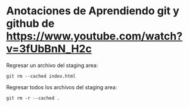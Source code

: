 # Anotaciones de Aprendiendo git y github de https://www.youtube.com/watch?v=3fUbBnN_H2c

Regresar un archivo del staging area: 

`git rm --cached index.html`

Regresar todos los archivos del staging area: 

`git rm -r --cached .`
